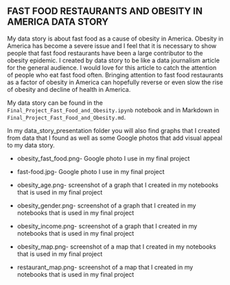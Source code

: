
## FAST FOOD RESTAURANTS AND OBESITY IN AMERICA DATA STORY

My data story is about fast food as a cause of obesity in America. Obesity in America has become a severe issue and I feel that it is necessary to show people that fast food restaurants have been a large contributor to the obesity epidemic. I created by data story to be like a data journalism article for the general audience. I would love for this article to catch the attention of people who eat fast food often. Bringing attention to fast food restaurants as a factor of obesity in America can hopefully reverse or even slow the rise of obesity and decline of health in America. 

My data story can be found in the `Final_Project_Fast_Food_and_Obesity.ipynb` notebook and in Markdown in `Final_Project_Fast_Food_and_Obesity.md`. 

In my data_story_presentation folder you will also find graphs that I created from data that I found as well as some Google photos that add visual appeal to my data story. 

- obesity_fast_food.png- Google photo I use in my final project

- fast-food.jpg- Google photo I use in my final project

- obesity_age.png- screenshot of a graph that I created in my notebooks that is used in my final project 

- obesity_gender.png- screenshot of a graph that I created in my notebooks that is used in my final project 

- obesity_income.png- screenshot of a graph that I created in my notebooks that is used in my final project 

- obesity_map.png- screenshot of a map that I created in my notebooks that is used in my final project 

- restaurant_map.png- screenshot of a map that I created in my notebooks that is used in my final project 


